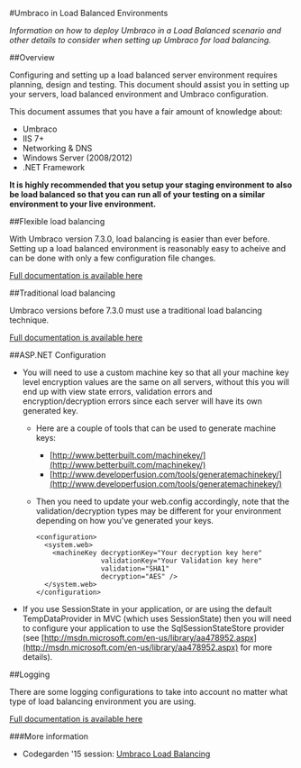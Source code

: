 #Umbraco in Load Balanced Environments

_Information on how to deploy Umbraco in a Load Balanced scenario and other details to consider when setting up Umbraco for load balancing._

##Overview

Configuring and setting up a load balanced server environment requires planning, design and testing. This document should assist you in setting up your servers, load balanced environment and Umbraco configuration.

This document assumes that you have a fair amount of knowledge about:

* Umbraco
* IIS 7+
* Networking & DNS
* Windows Server (2008/2012)
* .NET Framework

__It is highly recommended that you setup your staging environment to also be load balanced so that you can run all of your testing on a similar environment to your live environment.__

##Flexible load balancing

With Umbraco version 7.3.0, load balancing is easier than ever before.
Setting up a load balanced environment is reasonably easy to acheive and can be done with only a few configuration file changes.

[Full documentation is available here](flexible.md)  

##Traditional load balancing

Umbraco versions before 7.3.0 must use a traditional load balancing technique.

[Full documentation is available here](traditional.md)  

##ASP.NET Configuration

* You will need to use a custom machine key so that all your machine key level encryption values are the same on all servers, without this you will end up with view state errors, validation errors and encryption/decryption errors since each server will have its own generated key.
	* Here are a couple of tools that can be used to generate machine keys:
		* 	[http://www.betterbuilt.com/machinekey/](http://www.betterbuilt.com/machinekey/)
		* 	[http://www.developerfusion.com/tools/generatemachinekey/](http://www.developerfusion.com/tools/generatemachinekey/)
	* 	Then you need to update your web.config accordingly, note that the validation/decryption types may be different for your environment depending on how you've generated your keys.

			<configuration>
			  <system.web>
			    <machineKey decryptionKey="Your decryption key here"
			                validationKey="Your Validation key here"
							validation="SHA1"
							decryption="AES" />
			  </system.web>
			</configuration>
* If you use SessionState in your application, or are using the default TempDataProvider in MVC (which uses SessionState) then you will need to configure your application to use the SqlSessionStateStore provider (see [http://msdn.microsoft.com/en-us/library/aa478952.aspx](http://msdn.microsoft.com/en-us/library/aa478952.aspx) for more details).

##Logging

There are some logging configurations to take into account no matter what type of load balancing environment you are using.

[Full documentation is available here](logging.md)

###More information
- Codegarden '15 session: [Umbraco Load Balancing](https://vimeo.com/channels/939955/132815038)
